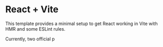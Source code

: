 # React + Vite

This template provides a minimal setup to get React working in Vite with HMR and some ESLint rules.

Currently, two official p

